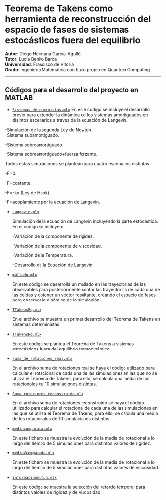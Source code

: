 # Teorema de Takens como herramienta de reconstrucción del espacio de fases de sistemas estocásticos fuera del equilibrio
**Autor**: Diego Hermana García-Agulló  
**Tutor**: Lucia Benito Barca  
**Universidad**: Francisco de Vitoria  
**Grado**: Ingeniería Matemática con título propio en Quantum Computing

---

## Códigos para el desarrollo del proyecto en MATLAB
- [`Sistemas_deterministas.mlx`](Sistemas_deterministas.mlx)
  En este codigo se incluye el desarrollo previo para entender la dinámica de los sistemas amortiguados en disintos escenarios a traves de la ecuación de Langevin.

-Simulación de la segunda Ley de Newton.  
-Sistema subamortiguado.

-Sistema sobreamortiguado.

-Sistema sobreamortiguado+fuerza forzante.

Todos estas simulaciones se plantean para cuatro escenarios distintos.

-F=0.

-F=costante.

-F=-kx (Ley de Hook).

-F=acoplamiento por la ecuación de Langevin.


- [`Langevin.mlx`](Langevin.mlx)
  
  Simulación de la ecuación de Langevin incluyendo la parte estocástica. En el codigo se incluyen:
  
  -Variación de la componente de rigidez.
  
  -Variación de la componente de viscosidad.
  
  -Variación de la Temperatura.
  
  -Desarrollo de la Ecuación de Langevin.

- [`mallado.mlx`](mallado.mlx)

  En este código se desarrolla un mallado en las trayectorias de las observables para posteriormente contar las trayectorias de cada una de las celdas y obtener un vector resultante, creando el espacio de fases para observar la dinámica de la simulación.

- [`TTakensEq.mlx`](TTakensEq.mlx)

  En el archivo se muestra un primer desarrollo del Teorema de Takens en sistemas deterministas.

- [`TTakensNo.mlx`](TTakensNo.mlx)

  En este código se plantea el Teorema de Takens a sistemas estocásticos fuera del equilibrio termodinámico

- [`suma_de_rotaciones_real.mlx`](suma_de_rotaciones_real.mlx)

  En el archivo suma de rotaciones real se haya el código utilizado para calcular el rotacional de cada una de las simulaciones en las que no se utiliza el Teorema de Takens, para ello, se calcula una media de los rotacionales de 10 simulaciones distintas.
  
- [`Suma_rotaciones_reconstruido.mlx`](Suma_rotaciones_reconstruido.mlx)

  En el archivo suma de rotaciones reconstruido se haya el código utilizado para calcular el rotacional de cada una de las simulaciones en las que se utiliza el Teorema de Takens, para ello, se calcula una media de los rotacionales de 10 simulaciones distintas.

- [`mediacomparada.mlx`](mediacomparada.mlx)
  
  En este fichero se muestra la evolución de la media del rotacional a lo largo del tiempo de 5 simulaciones para distintos valores de rigidez.

- [`mediaVcomparada.mlx`](mediaVcomparada.mlx)

  En este fichero se muestra la evolución de la media del rotacional a lo largo del tiempo de 5 simulaciones para distintos valores de viscosidad.
  
- [`informacionmutua.mlx`](informacionmutua.mlx)

  En este código se muestra la selección del retardo temporal para distintos valores de rigidez y de viscosidad.


